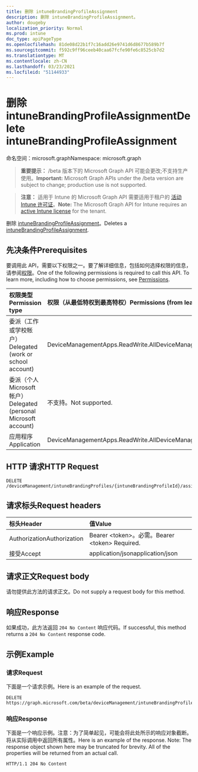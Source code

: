 ```yaml
---
title: 删除 intuneBrandingProfileAssignment
description: 删除 intuneBrandingProfileAssignment。
author: dougeby
localization_priority: Normal
ms.prod: intune
doc_type: apiPageType
ms.openlocfilehash: 81de08d22b1f7c16add26e9741d6d8677b589b7f
ms.sourcegitcommit: f592c9ff96ceeb40caa67fcfe90fe6c8525cb7d2
ms.translationtype: MT
ms.contentlocale: zh-CN
ms.lasthandoff: 03/23/2021
ms.locfileid: "51144933"
---
```

# <a name="delete-intunebrandingprofileassignment"></a><span data-ttu-id="1bcfd-103">删除 intuneBrandingProfileAssignment</span><span class="sxs-lookup"><span data-stu-id="1bcfd-103">Delete intuneBrandingProfileAssignment</span></span>

<span data-ttu-id="1bcfd-104">命名空间：microsoft.graph</span><span class="sxs-lookup"><span data-stu-id="1bcfd-104">Namespace: microsoft.graph</span></span>

> <span data-ttu-id="1bcfd-105">**重要提示：** /beta 版本下的 Microsoft Graph API 可能会更改;不支持生产使用。</span><span class="sxs-lookup"><span data-stu-id="1bcfd-105">**Important:** Microsoft Graph APIs under the /beta version are subject to change; production use is not supported.</span></span>

> <span data-ttu-id="1bcfd-106">**注意：** 适用于 Intune 的 Microsoft Graph API 需要适用于租户的 [活动 Intune 许可证](https://go.microsoft.com/fwlink/?linkid=839381)。</span><span class="sxs-lookup"><span data-stu-id="1bcfd-106">**Note:** The Microsoft Graph API for Intune requires an [active Intune license](https://go.microsoft.com/fwlink/?linkid=839381) for the tenant.</span></span>

<span data-ttu-id="1bcfd-107">删除 [intuneBrandingProfileAssignment](../resources/intune-wip-intunebrandingprofileassignment.md)。</span><span class="sxs-lookup"><span data-stu-id="1bcfd-107">Deletes a [intuneBrandingProfileAssignment](../resources/intune-wip-intunebrandingprofileassignment.md).</span></span>

## <a name="prerequisites"></a><span data-ttu-id="1bcfd-108">先决条件</span><span class="sxs-lookup"><span data-stu-id="1bcfd-108">Prerequisites</span></span>
<span data-ttu-id="1bcfd-p101">要调用此 API，需要以下权限之一。要了解详细信息，包括如何选择权限的信息，请参阅[权限](/graph/permissions-reference)。</span><span class="sxs-lookup"><span data-stu-id="1bcfd-p101">One of the following permissions is required to call this API. To learn more, including how to choose permissions, see [Permissions](/graph/permissions-reference).</span></span>

|<span data-ttu-id="1bcfd-111">权限类型</span><span class="sxs-lookup"><span data-stu-id="1bcfd-111">Permission type</span></span>|<span data-ttu-id="1bcfd-112">权限（从最低特权到最高特权）</span><span class="sxs-lookup"><span data-stu-id="1bcfd-112">Permissions (from least to most privileged)</span></span>|
|:---|:---|
|<span data-ttu-id="1bcfd-113">委派（工作或学校帐户）</span><span class="sxs-lookup"><span data-stu-id="1bcfd-113">Delegated (work or school account)</span></span>|<span data-ttu-id="1bcfd-114">DeviceManagementApps.ReadWrite.All</span><span class="sxs-lookup"><span data-stu-id="1bcfd-114">DeviceManagementApps.ReadWrite.All</span></span>|
|<span data-ttu-id="1bcfd-115">委派（个人 Microsoft 帐户）</span><span class="sxs-lookup"><span data-stu-id="1bcfd-115">Delegated (personal Microsoft account)</span></span>|<span data-ttu-id="1bcfd-116">不支持。</span><span class="sxs-lookup"><span data-stu-id="1bcfd-116">Not supported.</span></span>|
|<span data-ttu-id="1bcfd-117">应用程序</span><span class="sxs-lookup"><span data-stu-id="1bcfd-117">Application</span></span>|<span data-ttu-id="1bcfd-118">DeviceManagementApps.ReadWrite.All</span><span class="sxs-lookup"><span data-stu-id="1bcfd-118">DeviceManagementApps.ReadWrite.All</span></span>|

## <a name="http-request"></a><span data-ttu-id="1bcfd-119">HTTP 请求</span><span class="sxs-lookup"><span data-stu-id="1bcfd-119">HTTP Request</span></span>
<!-- {
  "blockType": "ignored"
}
-->
``` http
DELETE /deviceManagement/intuneBrandingProfiles/{intuneBrandingProfileId}/assignments/{intuneBrandingProfileAssignmentId}
```

## <a name="request-headers"></a><span data-ttu-id="1bcfd-120">请求标头</span><span class="sxs-lookup"><span data-stu-id="1bcfd-120">Request headers</span></span>
|<span data-ttu-id="1bcfd-121">标头</span><span class="sxs-lookup"><span data-stu-id="1bcfd-121">Header</span></span>|<span data-ttu-id="1bcfd-122">值</span><span class="sxs-lookup"><span data-stu-id="1bcfd-122">Value</span></span>|
|:---|:---|
|<span data-ttu-id="1bcfd-123">Authorization</span><span class="sxs-lookup"><span data-stu-id="1bcfd-123">Authorization</span></span>|<span data-ttu-id="1bcfd-124">Bearer &lt;token&gt;。必需。</span><span class="sxs-lookup"><span data-stu-id="1bcfd-124">Bearer &lt;token&gt; Required.</span></span>|
|<span data-ttu-id="1bcfd-125">接受</span><span class="sxs-lookup"><span data-stu-id="1bcfd-125">Accept</span></span>|<span data-ttu-id="1bcfd-126">application/json</span><span class="sxs-lookup"><span data-stu-id="1bcfd-126">application/json</span></span>|

## <a name="request-body"></a><span data-ttu-id="1bcfd-127">请求正文</span><span class="sxs-lookup"><span data-stu-id="1bcfd-127">Request body</span></span>
<span data-ttu-id="1bcfd-128">请勿提供此方法的请求正文。</span><span class="sxs-lookup"><span data-stu-id="1bcfd-128">Do not supply a request body for this method.</span></span>

## <a name="response"></a><span data-ttu-id="1bcfd-129">响应</span><span class="sxs-lookup"><span data-stu-id="1bcfd-129">Response</span></span>
<span data-ttu-id="1bcfd-130">如果成功，此方法返回 `204 No Content` 响应代码。</span><span class="sxs-lookup"><span data-stu-id="1bcfd-130">If successful, this method returns a `204 No Content` response code.</span></span>

## <a name="example"></a><span data-ttu-id="1bcfd-131">示例</span><span class="sxs-lookup"><span data-stu-id="1bcfd-131">Example</span></span>

### <a name="request"></a><span data-ttu-id="1bcfd-132">请求</span><span class="sxs-lookup"><span data-stu-id="1bcfd-132">Request</span></span>
<span data-ttu-id="1bcfd-133">下面是一个请求示例。</span><span class="sxs-lookup"><span data-stu-id="1bcfd-133">Here is an example of the request.</span></span>
``` http
DELETE https://graph.microsoft.com/beta/deviceManagement/intuneBrandingProfiles/{intuneBrandingProfileId}/assignments/{intuneBrandingProfileAssignmentId}
```

### <a name="response"></a><span data-ttu-id="1bcfd-134">响应</span><span class="sxs-lookup"><span data-stu-id="1bcfd-134">Response</span></span>
<span data-ttu-id="1bcfd-p102">下面是一个响应示例。注意：为了简单起见，可能会将此处所示的响应对象截断。将从实际调用中返回所有属性。</span><span class="sxs-lookup"><span data-stu-id="1bcfd-p102">Here is an example of the response. Note: The response object shown here may be truncated for brevity. All of the properties will be returned from an actual call.</span></span>
``` http
HTTP/1.1 204 No Content
```




